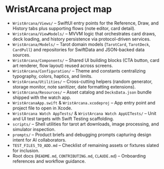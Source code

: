 # WristArcana project map

- `WristArcana/Views/` – SwiftUI entry points for the Reference, Draw, and History tabs plus supporting flows (note editor, card detail).
- `WristArcana/ViewModels/` – MVVM logic that orchestrates card draws, deck loading, and history persistence via protocol-driven services.
- `WristArcana/Models/` – Tarot domain models (`TarotCard`, `TarotDeck`, `CardPull`) and repositories for SwiftData and JSON-backed data sources.
- `WristArcana/Components/` – Shared UI building blocks (CTA button, card art renderer, flow layout) reused across screens.
- `WristArcana/Configuration/` – Theme and constants centralizing typography, colors, haptics, and limits.
- `WristArcana/Utilities/` – Cross-cutting helpers (random generator, storage monitor, note sanitizer, date formatting extensions).
- `WristArcana/Resources/` – Asset catalog and `DecksData.json` bundle shipped with the watch app.
- `WristArcanaApp.swift` & `WristArcana.xcodeproj` – App entry point and project file to open in Xcode.
- `WristArcana Watch AppTests/` & `WristArcana Watch AppUITests/` – Unit and UI test targets with Swift Testing scaffolding.
- `scripts/` – Shell utilities for tarot art downloads, image processing, and simulator inspection.
- `prompts/` – Product briefs and debugging prompts capturing design intent for AI collaborators.
- `TEST_FILES_TO_ADD.md` – Checklist of remaining assets or fixtures slated for inclusion.
- Root docs (`README.md`, `CONTRIBUTING.md`, `CLAUDE.md`) – Onboarding references and workflow guidance.
